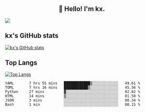 <h2 align="center">👋 Hello! I'm kx.</h2>

<img align="center" src="https://github.com/kxshu/kxshu/actions/workflows/blank.yml/badge.svg" />

<!--
**kxshu/kxshu** is a ✨ _special_ ✨ repository because its `README.md` (this file) appears on your GitHub profile.

Here are some ideas to get you started:

- 🔭 I’m currently working on ...
- 🌱 I’m currently learning ...
- 👯 I’m looking to collaborate on ...
- 🤔 I’m looking for help with ...
- 💬 Ask me about ...
- 📫 How to reach me: ...
- 😄 Pronouns: ...
- ⚡ Fun fact: ...
-->


## kx's GitHub stats

[![kx's GitHub stats](https://github-readme-stats.vercel.app/api?username=kxshu&show_icons=true)](https://github.com/kxshu/kxshu)

## Top Langs

[![Top Langs](https://github-readme-stats.vercel.app/api/top-langs/?username=kxshu&layout=compact)](https://github.com/kxshu/kxshu)




<!--START_SECTION:waka-->

```text
YAML       7 hrs 55 mins   ████████████▒░░░░░░░░░░░░   49.61 %
TOML       7 hrs 16 mins   ███████████▒░░░░░░░░░░░░░   45.56 %
Python     27 mins         ▓░░░░░░░░░░░░░░░░░░░░░░░░   02.82 %
HTML       14 mins         ▒░░░░░░░░░░░░░░░░░░░░░░░░   01.50 %
JSON       3 mins          ░░░░░░░░░░░░░░░░░░░░░░░░░   00.34 %
Bash       1 min           ░░░░░░░░░░░░░░░░░░░░░░░░░   00.15 %
```

<!--END_SECTION:waka-->

